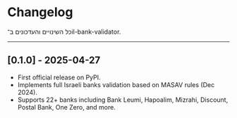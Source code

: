 # Changelog

כל השינויים והעדכונים ב־il-bank-validator.

---

## [0.1.0] - 2025-04-27
- First official release on PyPI.
- Implements full Israeli banks validation based on MASAV rules (Dec 2024).
- Supports 22+ banks including Bank Leumi, Hapoalim, Mizrahi, Discount, Postal Bank, One Zero, and more.
